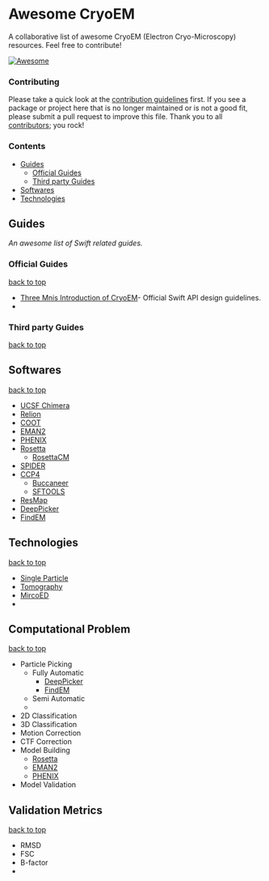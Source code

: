 # Awesome CryoEM
A collaborative list of awesome CryoEM (Electron Cryo-Microscopy) resources. Feel free to contribute!

[![Awesome](https://cdn.rawgit.com/sindresorhus/awesome/d7305f38d29fed78fa85652e3a63e154dd8e8829/media/badge.svg)](https://github.com/sindresorhus/awesome)

### Contributing

Please take a quick look at the [contribution guidelines](.github/CONTRIBUTING.md) first. If you see a package or project here that is no longer maintained or is not a good fit, please submit a pull request to improve this file. Thank you to all [contributors](https://github.com/barrykui/awesome-cryoem/graphs/contributors); you rock!

### Contents

- [Guides](#guides)
    - [Official Guides](#official-guides)
    - [Third party Guides](#third-party-guides)
- [Softwares](#softwares) 
- [Technologies](#technologies)


## Guides
*An awesome list of Swift related guides.* 

### Official Guides
[back to top](#readme) 

* [Three Mnis Introduction of CryoEM](#)- Official Swift API design guidelines.
* 

### Third party Guides
[back to top](#readme) 

## Softwares
[back to top](#readme) 

* [UCSF Chimera](https://www.cgl.ucsf.edu/chimera/)
* [Relion](#)
* [COOT](#)
* [EMAN2](#)
* [PHENIX](#)
* [Rosetta](#)
    * [RosettaCM](#)
* [SPIDER](#)
* [CCP4](#)
    * [Buccaneer](#)
    * [SFTOOLS](#)
* [ResMap](#)
* [DeepPicker](#)
* [FindEM](#)

## Technologies
[back to top](#readme) 

* [Single Particle](#)
* [Tomography](#)
* [MircoED](#)
*

## Computational Problem
[back to top](#readme) 

* Particle Picking
    * Fully Automatic
      * [DeepPicker](#)
      * [FindEM](#)
    * Semi Automatic
    * 
* 2D Classification
* 3D Classification
* Motion Correction
* CTF Correction
* Model Building
    * [Rosetta](#)
    * [EMAN2](#)
    * [PHENIX](#)
* Model Validation

## Validation Metrics
[back to top](#readme) 

* RMSD
* FSC
* B-factor
* 

